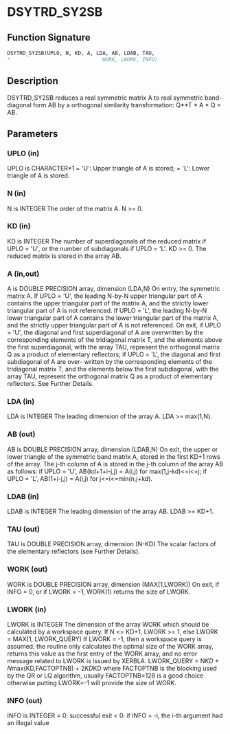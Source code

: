 # DSYTRD_SY2SB

## Function Signature

```fortran
DSYTRD_SY2SB(UPLO, N, KD, A, LDA, AB, LDAB, TAU, 
*                              WORK, LWORK, INFO)
```

## Description


 DSYTRD_SY2SB reduces a real symmetric matrix A to real symmetric
 band-diagonal form AB by a orthogonal similarity transformation:
 Q**T * A * Q = AB.

## Parameters

### UPLO (in)

UPLO is CHARACTER*1 = 'U': Upper triangle of A is stored; = 'L': Lower triangle of A is stored.

### N (in)

N is INTEGER The order of the matrix A. N >= 0.

### KD (in)

KD is INTEGER The number of superdiagonals of the reduced matrix if UPLO = 'U', or the number of subdiagonals if UPLO = 'L'. KD >= 0. The reduced matrix is stored in the array AB.

### A (in,out)

A is DOUBLE PRECISION array, dimension (LDA,N) On entry, the symmetric matrix A. If UPLO = 'U', the leading N-by-N upper triangular part of A contains the upper triangular part of the matrix A, and the strictly lower triangular part of A is not referenced. If UPLO = 'L', the leading N-by-N lower triangular part of A contains the lower triangular part of the matrix A, and the strictly upper triangular part of A is not referenced. On exit, if UPLO = 'U', the diagonal and first superdiagonal of A are overwritten by the corresponding elements of the tridiagonal matrix T, and the elements above the first superdiagonal, with the array TAU, represent the orthogonal matrix Q as a product of elementary reflectors; if UPLO = 'L', the diagonal and first subdiagonal of A are over- written by the corresponding elements of the tridiagonal matrix T, and the elements below the first subdiagonal, with the array TAU, represent the orthogonal matrix Q as a product of elementary reflectors. See Further Details.

### LDA (in)

LDA is INTEGER The leading dimension of the array A. LDA >= max(1,N).

### AB (out)

AB is DOUBLE PRECISION array, dimension (LDAB,N) On exit, the upper or lower triangle of the symmetric band matrix A, stored in the first KD+1 rows of the array. The j-th column of A is stored in the j-th column of the array AB as follows: if UPLO = 'U', AB(kd+1+i-j,j) = A(i,j) for max(1,j-kd)<=i<=j; if UPLO = 'L', AB(1+i-j,j) = A(i,j) for j<=i<=min(n,j+kd).

### LDAB (in)

LDAB is INTEGER The leading dimension of the array AB. LDAB >= KD+1.

### TAU (out)

TAU is DOUBLE PRECISION array, dimension (N-KD) The scalar factors of the elementary reflectors (see Further Details).

### WORK (out)

WORK is DOUBLE PRECISION array, dimension (MAX(1,LWORK)) On exit, if INFO = 0, or if LWORK = -1, WORK(1) returns the size of LWORK.

### LWORK (in)

LWORK is INTEGER The dimension of the array WORK which should be calculated by a workspace query. If N <= KD+1, LWORK >= 1, else LWORK = MAX(1, LWORK_QUERY) If LWORK = -1, then a workspace query is assumed; the routine only calculates the optimal size of the WORK array, returns this value as the first entry of the WORK array, and no error message related to LWORK is issued by XERBLA. LWORK_QUERY = N*KD + N*max(KD,FACTOPTNB) + 2*KD*KD where FACTOPTNB is the blocking used by the QR or LQ algorithm, usually FACTOPTNB=128 is a good choice otherwise putting LWORK=-1 will provide the size of WORK.

### INFO (out)

INFO is INTEGER = 0: successful exit < 0: if INFO = -i, the i-th argument had an illegal value

